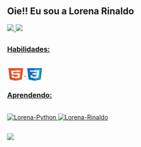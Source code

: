 ## Oie!! Eu sou a Lorena Rinaldo
 <div>
  <a href="https://github.com/Lorena-Rinaldo">
  <img height="180em" src="https://github-readme-stats.vercel.app/api?username=Lorena-Rinaldo&show_icons=true&theme=github_dark&include_all_commits=true&count_private=true"/>
  <img height="180em" src="https://github-readme-stats.vercel.app/api/top-langs/?username=Lorena-Rinaldo&layout=compact&langs_count=16&theme=github_dark"/>
</div>

 ##

### Habilidades:
<div style="display: inline_block"><br>
  <img align="center" alt="Lorena-HTML" height="30" width="40" src="https://raw.githubusercontent.com/devicons/devicon/master/icons/html5/html5-original.svg">
  <img align="center" alt="Lorena-CSS" height="30" width="40" src="https://raw.githubusercontent.com/devicons/devicon/master/icons/css3/css3-original.svg">
</div>

### Aprendendo:
  <div style="display: inline_block"><br>
  <img src="https://techstack-generator.vercel.app/python-icon.svg" alt="Lorena-Python" width="40" height="30" />
  <img src="https://techstack-generator.vercel.app/js-icon.svg" alt="Lorena-Rinaldo" width="40" height="30" /> 
  </div>
   
 ##

 
  <a href="https://www.linkedin.com/in/lorena-rinaldo01" target="_blank"><img src="https://img.shields.io/badge/-LinkedIn-%230077B5?style=for-the-badge&logo=linkedin&logoColor=white" target="_blank"></a> 
</div>


